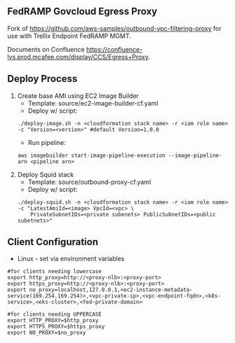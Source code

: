 ## FedRAMP Govcloud Egress Proxy
Fork of https://github.com/aws-samples/outbound-vpc-filtering-proxy for use with Trellix Endpoint FedRAMP MGMT.

Documents on Confluence https://confluence-lvs.prod.mcafee.com/display/CCS/Egress+Proxy.

## Deploy Process
1. Create base AMI using EC2 Image Builder
    - Template: source/ec2-image-builder-cf.yaml
    - Deploy w/ script:
    ```
    ./deploy-image.sh -n <cloudformation stack name> -r <iam role name> -c "Version=<version>" #default Version=1.0.0 
    ```
    - Run pipeline:
    ```
    aws imagebuilder start-image-pipeline-execution --image-pipeline-arn <pipeline arn>
    ```
2. Deploy Squid stack
    - Template: source/outbound-proxy-cf.yaml
    - Deploy w/ script:
    ```
    ./deploy-squid.sh -n <cloudformation stack name> -r <iam role name> -c "LatestAmiId=<image> VpcId=<vpc> \ 
        PrivateSubnetIDs=<private subenets> PublicSubnetIDs=<public subetnets>"
    ```

## Client Configuration
- Linux - set via environment variables
```
#for clients needing lowercase
export http_proxy=http://<proxy-nlb>:<proxy-port>
export https_proxy=http://<proxy-nlb>:<proxy-port>
export no_proxy=localhost,127.0.0.1,<ec2-instance-metadata-service(169.254.169.254)>,<vpc-private-ip>,<vpc-endpoint-fqdn>,<k8s-service>,<eks-cluster>,<fed-private-domain>

#for clients needing UPPERCASE
export HTTP_PROXY=$http_proxy
export HTTPS_PROXY=$https_proxy
export NO_PROXY=$no_proxy
```

